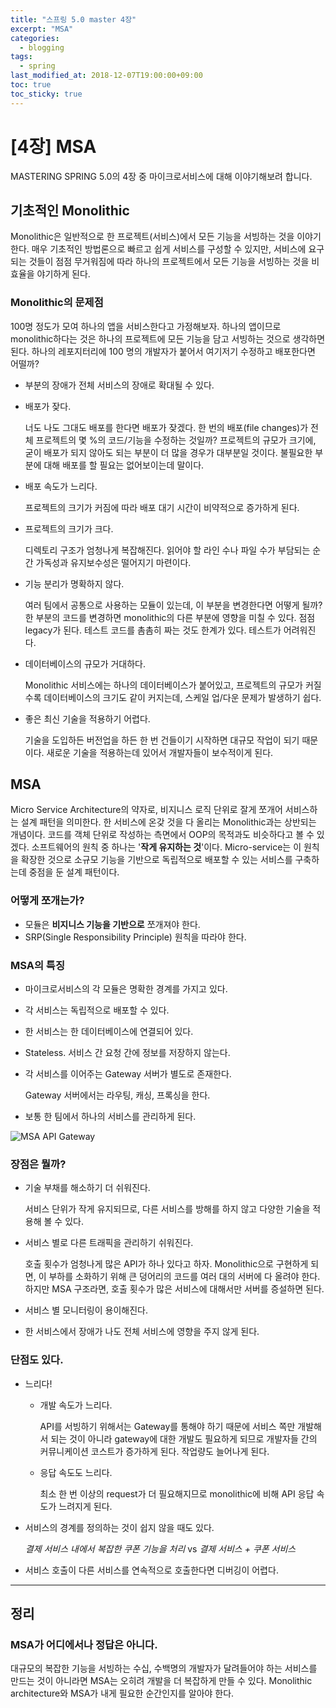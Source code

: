 ```yaml
---
title: "스프링 5.0 master 4장"
excerpt: "MSA"
categories:
  - blogging
tags:
  - spring
last_modified_at: 2018-12-07T19:00:00+09:00
toc: true
toc_sticky: true
---
```


# [4장] MSA

MASTERING SPRING 5.0의 4장 중 마이크로서비스에 대해 이야기해보려 합니다.



## 기초적인 Monolithic

Monolithic은 일반적으로 한 프로젝트(서비스)에서 모든 기능을 서빙하는 것을 이야기한다. 매우 기초적인 방법론으로 빠르고 쉽게 서비스를 구성할 수 있지만, 서비스에 요구되는 것들이 점점 무거워짐에 따라 하나의 프로젝트에서 모든 기능을 서빙하는 것을 비효율을 야기하게 된다.



### Monolithic의 문제점

100명 정도가 모여 하나의 앱을 서비스한다고 가정해보자. 하나의 앱이므로 monolithic하다는 것은 하나의 프로젝트에 모든 기능을 담고 서빙하는 것으로 생각하면 된다. 하나의 레포지터리에 100 명의 개발자가 붙어서 여기저기 수정하고 배포한다면 어떨까?

- 부분의 장애가 전체 서비스의 장애로 확대될 수 있다.

- 배포가 잦다.

  너도 나도 그대도 배포를 한다면 배포가 잦겠다. 한 번의 배포(file changes)가 전체 프로젝트의 몇 %의 코드/기능을 수정하는 것일까? 프로젝트의 규모가 크기에, 굳이 배포가 되지 않아도 되는 부분이 더 많을 경우가 대부분일 것이다. 불필요한 부분에 대해 배포를 할 필요는 없어보이는데 말이다.

- 배포 속도가 느리다.

  프로젝트의 크기가 커짐에 따라 배포 대기 시간이 비약적으로 증가하게 된다.

- 프로젝트의 크기가 크다.

  디렉토리 구조가 엄청나게 복잡해진다. 읽어야 할 라인 수나 파일 수가 부담되는 순간 가독성과 유지보수성은 떨어지기 마련이다.

- 기능 분리가 명확하지 않다.

  여러 팀에서 공통으로 사용하는 모듈이 있는데, 이 부분을 변경한다면 어떻게 될까? 한 부분의 코드를 변경하면 monolithic의 다른 부분에 영향을 미칠 수 있다. 점점 legacy가 된다. 테스트 코드를 촘촘히 짜는 것도 한계가 있다. 테스트가 어려워진다.

- 데이터베이스의 규모가 거대하다.

  Monolithic 서비스에는 하나의 데이터베이스가 붙어있고, 프로젝트의 규모가 커질수록 데이터베이스의 크기도 같이 커지는데, 스케일 업/다운 문제가 발생하기 쉽다.

- 좋은 최신 기술을 적용하기 어렵다.

  기술을 도입하든 버전업을 하든 한 번 건들이기 시작하면 대규모 작업이 되기 때문이다. 새로운 기술을 적용하는데 있어서 개발자들이 보수적이게 된다.



## MSA

Micro Service Architecture의 약자로, 비지니스 로직 단위로 잘게 쪼개어 서비스하는 설계 패턴을 의미한다. 한 서비스에 온갖 것을 다 올리는 Monolithic과는 상반되는 개념이다. 코드를 객체 단위로 작성하는 측면에서 OOP의 목적과도 비슷하다고 볼 수 있겠다. 소프트웨어의 원칙 중 하나는 '**작게 유지하는 것**'이다. Micro-service는 이 원칙을 확장한 것으로 소규모 기능을 기반으로 독립적으로 배포할 수 있는 서비스를 구축하는데 중점을 둔 설계 패턴이다.



### 어떻게 쪼개는가?

- 모듈은 **비지니스 기능을 기반으로** 쪼개져야 한다.
- SRP(Single Responsibility Principle) 원칙을 따라야 한다.



### MSA의 특징

- 마이크로서비스의 각 모듈은 명확한 경계를 가지고 있다.

- 각 서비스는 독립적으로 배포할 수 있다.

- 한 서비스는 한 데이터베이스에 연결되어 있다.

- Stateless. 서비스 간 요청 간에 정보를 저장하지 않는다.

- 각 서비스를 이어주는 Gateway 서버가 별도로 존재한다.

  Gateway 서버에서는 라우팅, 캐싱, 프록싱을 한다.

- 보통 한 팀에서 하나의 서비스를 관리하게 된다.

![MSA API Gateway](https://elky84.github.io/images/api_gateway.png)



### 장점은 뭘까?

- 기술 부채를 해소하기 더 쉬워진다.

  서비스 단위가 작게 유지되므로, 다른 서비스를 방해를 하지 않고 다양한 기술을 적용해 볼 수 있다.

- 서비스 별로 다른 트래픽을 관리하기 쉬워진다.

  호출 횟수가 엄청나게 많은 API가 하나 있다고 하자. Monolithic으로 구현하게 되면, 이 부하를 소화하기 위해 큰 덩어리의 코드를 여러 대의 서버에 다 올려야 한다. 하지만 MSA 구조라면, 호출 횟수가 많은 서비스에 대해서만 서버를 증설하면 된다.

- 서비스 별 모니터링이 용이해진다.

- 한 서비스에서 장애가 나도 전체 서비스에 영향을 주지 않게 된다.



### 단점도 있다.

- 느리다!

  - 개발 속도가 느리다.

    API를 서빙하기 위해서는 Gateway를 통해야 하기 때문에 서비스 쪽만 개발해서 되는 것이 아니라 gateway에 대한 개발도 필요하게 되므로 개발자들 간의 커뮤니케이션 코스트가 증가하게 된다. 작업량도 늘어나게 된다.

  - 응답 속도도 느리다.

    최소 한 번 이상의 request가 더 필요해지므로 monolithic에 비해 API 응답 속도가 느려지게 된다.

- 서비스의 경계를 정의하는 것이 쉽지 않을 때도 있다.

  *결제 서비스 내에서 복잡한 쿠폰 기능을 처리* vs *결제 서비스 + 쿠폰 서비스*

- 서비스 호출이 다른 서비스를 연속적으로 호출한다면 디버깅이 어렵다.



---



## 정리

### MSA가 어디에서나 정답은 아니다.

대규모의 복잡한 기능을 서빙하는 수십, 수백명의 개발자가 달려들어야 하는 서비스를 만드는 것이 아니라면 MSA는 오히려 개발을 더 복잡하게 만들 수 있다. Monolithic architecture와 MSA가 내게 필요한 순간인지를 알아야 한다.
